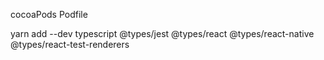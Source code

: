 cocoaPods Podfile


yarn add --dev typescript @types/jest @types/react @types/react-native @types/react-test-renderers